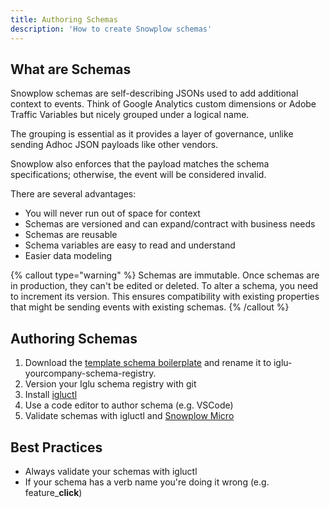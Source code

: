 ```yaml
---
title: Authoring Schemas
description: 'How to create Snowplow schemas'
---
```


## What are Schemas

Snowplow schemas are self-describing JSONs used to add additional context to events. Think of Google Analytics custom dimensions or Adobe Traffic Variables but nicely grouped under a logical name.

The grouping is essential as it provides a layer of governance, unlike sending Adhoc JSON payloads like other vendors.

Snowplow also enforces that the payload matches the schema specifications; otherwise, the event will be considered invalid.

There are several advantages:

- You will never run out of space for context
- Schemas are versioned and can expand/contract with business needs
- Schemas are reusable
- Schema variables are easy to read and understand
- Easier data modeling

{% callout type="warning" %}
Schemas are immutable. Once schemas are in production, they can't be edited or deleted. To alter a schema, you need to increment its version. This ensures compatibility with existing properties that might be sending events with existing schemas.
{% /callout %}

## Authoring Schemas

1. Download the [template schema boilerplate](https://docs.snowcatcloud.com/schemas/iglu-example-schema-registry.zip) and rename it to iglu-yourcompany-schema-registry.
2. Version your Iglu schema registry with git
3. Install [igluctl](https://github.com/snowplow-incubator/igluctl)
4. Use a code editor to author schema (e.g. VSCode)
5. Validate schemas with igluctl and [Snowplow Micro](https://github.com/snowplow-incubator/snowplow-micro)

## Best Practices

- Always validate your schemas with igluctl
- If your schema has a verb name you're doing it wrong (e.g. feature\_**click**)
